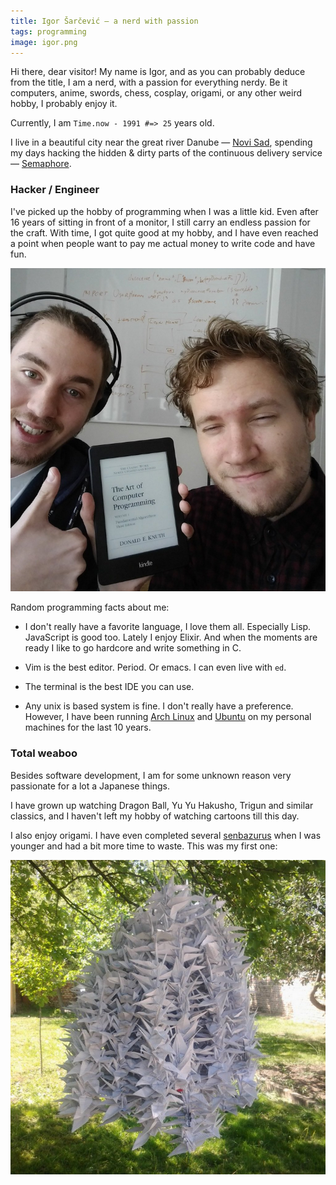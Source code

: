 ```yaml
---
title: Igor Šarčević — a nerd with passion
tags: programming
image: igor.png
---
```


Hi there, dear visitor! My name is Igor, and as you can probably deduce from the
title, I am a nerd, with a passion for everything nerdy. Be it computers, anime,
swords, chess, cosplay, origami, or any other weird hobby, I probably enjoy it.

Currently, I am `Time.now - 1991 #=> 25` years old.

I live in a beautiful city near the
great river Danube &mdash; [Novi Sad](https://en.wikipedia.org/wiki/Novi_Sad),
spending my days hacking the hidden & dirty parts of the continuous delivery
service &mdash; [Semaphore](https://semaphoreci.com/).

### Hacker / Engineer

I've picked up the hobby of programming when I was a little kid. Even after 16
years of sitting in front of a monitor, I still carry an endless passion for
the craft. With time, I got quite good at my hobby, and I have even reached a
point when people want to pay me actual money to write code and have fun.

![Senzaburu](images/about/hackers.png)

Random programming facts about me:

- I don't really have a favorite language, I love them all. Especially Lisp.
    JavaScript is good too. Lately I enjoy Elixir. And when the moments are
    ready I like to go hardcore and write something in C.

- Vim is the best editor. Period. Or emacs. I can even live with `ed`.

- The terminal is the best IDE you can use.

- Any unix is based system is fine. I don't really have a preference. However, I
    have been running [Arch Linux](https://www.archlinux.org/) and
    [Ubuntu](http://www.ubuntu.com/) on my personal machines for the last 10
    years.


### Total weaboo

Besides software development, I am for some unknown reason very passionate for a
lot a Japanese things.

I have grown up watching Dragon Ball, Yu Yu Hakusho, Trigun and similar classics,
and I haven't left my hobby of watching cartoons till this day.

I also enjoy origami. I have even completed several
[senbazurus](https://en.wikipedia.org/wiki/One_thousand_origami_cranes) when I
was younger and had a bit more time to waste. This was my first one:

![Senzaburu](images/about/senzaburu.png)
